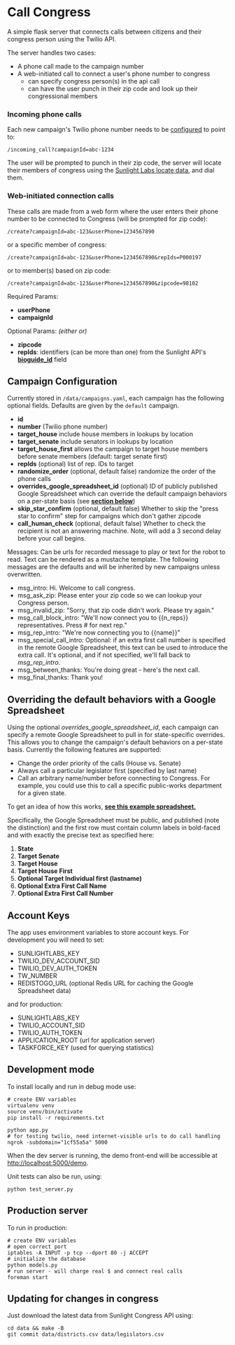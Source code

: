 Call Congress
==============

A simple flask server that connects calls between citizens and their congress person using the Twilio API.


The server handles two cases:

* A phone call made to the campaign number
* A web-initiated call to connect a user's phone number to congress
    * can specify congress person(s) in the api call
    * can have the user punch in their zip code and look up their congressional members

### Incoming phone calls
Each new campaign's Twilio phone number needs to be [configured](http://twilio.com/user/account/phone-numbers/incoming) to point to:

    /incoming_call?campaignId=abc-1234

The user will be prompted to punch in their zip code, the server will locate their members of congress using the [Sunlight Labs locate data](http://sunlightlabs.github.io/congress/index.html#bulk-data/zip-codes-to-congressional-districts), and dial them.

### Web-initiated connection calls
These calls are made from a web form where the user enters their phone number to be connected to Congress (will be prompted for zip code):

    /create?campaignId=abc-123&userPhone=1234567890

or a specific member of congress:

    /create?campaignId=abc-123&userPhone=1234567890&repIds=P000197

or to member(s) based on zip code:

    /create?campaignId=abc-123&userPhone=1234567890&zipcode=98102

Required Params:
 
* **userPhone**
* **campaignId**

Optional Params: *(either or)*

* **zipcode**
* **repIds**: identifiers (can be more than one) from the Sunlight API's [**bioguide_id**](http://sunlightlabs.github.io/congress/legislators.html#fields/identifiers) field


Campaign Configuration
----------------------
Currently stored in ``/data/campaigns.yaml``, each campaign has the following optional fields. Defaults are given by the ``default`` campaign.

* **id**
* **number** (Twilio phone number)
* **target_house** include house members in lookups by location
* **target_senate** include senators in lookups by location
* **target_house_first** allows the campaign to target house members before senate members (default: target senate first)
* **repIds** (optional) list of rep. IDs to target
* **randomize_order** (optional, default false) randomize the order of the phone calls
* **overrides_google_spreadsheet_id** (optional) ID of publicly published Google Spreadsheet which can override the default campaign behaviors on a per-state basis (see [**section below**](#overriding-the-default-behaviors-with-a-google-spreadsheet))
* **skip_star_confirm** (optional, default false) Whether to skip the "press star to confirm" step for campaigns which don't gather zipcode
* **call_human_check** (optional, default false) Whether to check the recipient is not an answering machine. Note, will add a 3 second delay before your call begins.

Messages: Can be urls for recorded message to play or text for the robot to read. Text can be rendered as a mustache template. The following messages are the defaults and will be inherited by new campaigns unless overwritten.

* msg_intro: Hi. Welcome to call congress.
* msg_ask_zip: Please enter your zip code so we can lookup your Congress person.
* msg_invalid_zip: "Sorry, that zip code didn't work. Please try again."
* msg_call_block_intro: "We'll now connect you to {{n_reps}} representatives. Press # for next rep."
* msg_rep_intro: "We're now connecting you to {{name}}"
* msg_special_call_intro: Optional: if an extra first call number is specified in the remote Google Spreadsheet, this text can be used to introduce the extra call. It's optional, and if not specified, we'll fall back to _msg_rep_intro_.
* msg_between_thanks: You're doing great - here's the next call.
* msg_final_thanks: Thank you!


Overriding the default behaviors with a Google Spreadsheet
----------------------------------------------------------
Using the optional _overrides_google_spreadsheet_id_, each campaign can specify
a remote Google Spreadsheet to pull in for state-specific overrides. This allows
you to change the campaign's default behaviors on a per-state basis. Currently
the following features are supported:

* Change the order priority of the calls (House vs. Senate)
* Always call a particular legislator first (specified by last name)
* Call an arbitrary name/number before connecting to Congress. For example, you
  could use this to call a specific public-works department for a given state.

To get an idea of how this works, [**see this example spreadsheet.**](https://docs.google.com/spreadsheets/d/1SxJWmzjNAnpkcKrMDbbnUJjx4qBX6vsF5MiyOXwf-NM/edit?usp=sharing)

Specifically, the Google Spreadsheet must be public, and published (note the
distinction) and the first row must contain column labels in bold-faced and with
exactly the precise text as specified here:

1. **State**
2. **Target Senate**
3. **Target House**
4. **Target House First**
5. **Optional Target Individual first (lastname)**
6. **Optional Extra First Call Name**
7. **Optional Extra First Call Number**


Account Keys
------------

The app uses environment variables to store account keys. For development you will need to set:

* SUNLIGHTLABS_KEY
* TWILIO_DEV_ACCOUNT_SID
* TWILIO_DEV_AUTH_TOKEN
* TW_NUMBER
* REDISTOGO_URL (optional Redis URL for caching the Google Spreadsheet data)

and for production:

* SUNLIGHTLABS_KEY
* TWILIO_ACCOUNT_SID
* TWILIO_AUTH_TOKEN
* APPLICATION_ROOT (url for application server)
* TASKFORCE_KEY (used for querying statistics)

Development mode
-------------------
To install locally and run in debug mode use:

    # create ENV variables
    virtualenv venv
    source venv/bin/activate
    pip install -r requirements.txt

    python app.py
    # for testing twilio, need internet-visible urls to do call handling
    ngrok -subdomain="1cf55a5a" 5000

When the dev server is running, the demo front-end will be accessible at [http://localhost:5000/demo](http://localhost:5000/demo).

Unit tests can also be run, using:

    python test_server.py

Production server
------------------
To run in production:

    # create ENV variables
    # open correct port
    iptables -A INPUT -p tcp --dport 80 -j ACCEPT
    # initialize the database
    python models.py
    # run server - will charge real $ and connect real calls
    foreman start

Updating for changes in congress
--------------------------------
Just download the latest data from Sunlight Congress API using:

    cd data && make -B
    git commit data/districts.csv data/legislators.csv

